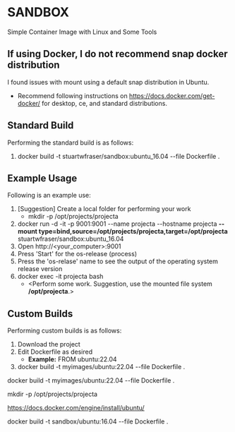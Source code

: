 # SANDBOX
Simple Container Image with Linux and Some Tools

## If using Docker, I do not recommend snap docker distribution
I found issues with mount using a default snap distribution in Ubuntu. 
* Recommend following instructions on https://docs.docker.com/get-docker/ for desktop, ce, and standard distributions.

## Standard Build
Performing the standard build is as follows:

1. docker build -t stuartwfraser/sandbox:ubuntu_16.04 --file Dockerfile .

## Example Usage
Following is an example use:

1. [Suggestion] Create a local folder for performing your work
    * mkdir -p /opt/projects/projecta
2. docker run -d -it -p 9001:9001 --name projecta --hostname projecta **--mount type=bind,source=/opt/projects/projecta,target=/opt/projecta** stuartwfraser/sandbox:ubuntu_16.04
3. Open http://<your_computer>:9001
4. Press 'Start' for the os-release (process)
5. Press the 'os-relase' name to see the output of the operating system release version
6. docker exec -it projecta bash
    * <Perform some work. Suggestion, use the mounted file system **/opt/projecta**.>

## Custom Builds
Performing custom builds is as follows:

1. Download the project
2. Edit Dockerfile as desired
    * **Example:** FROM ubuntu:22.04
3. docker build -t myimages/ubuntu:22.04 --file Dockerfile .

docker build -t myimages/ubuntu:22.04 --file Dockerfile .

mkdir -p /opt/projects/projecta

https://docs.docker.com/engine/install/ubuntu/

docker build -t sandbox/ubuntu:16.04 --file Dockerfile .
